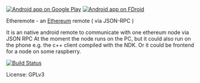 [![Android app on Google Play](https://developer.android.com/images/brand/en_app_rgb_wo_60.png)](https://play.google.com/store/apps/details?id=org.ligi.etheremote)
[![Android app on FDroid](https://f-droid.org/wiki/images/c/c4/F-Droid-button_available-on.png)](https://f-droid.org/repository/browse/?fdid=org.ligi.etheremote)

Etheremote - an [Ethereum](https://www.ethereum.org/) remote ( via JSON-RPC )

It is an native android remote to communicate with one ethereum node via JSON RPC At the moment the node runs on the PC, but it could also run on the phone e.g. the c++ client compiled with the NDK. Or it could be frontend for a node on some raspberry.

[![Build Status](https://snap-ci.com/ligi/EtheRemote/branch/master/build_image)](https://snap-ci.com/ligi/EtheRemote/branch/master)

License: GPLv3
